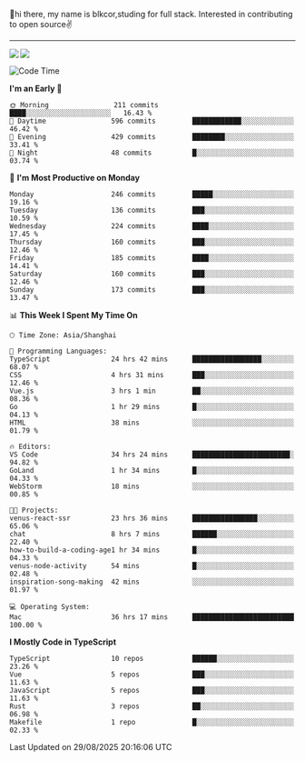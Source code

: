 👋hi there, my name is blkcor,studing for full stack.
Interested in contributing to open source✌️

<hr/>

![](https://github-readme-stats.vercel.app/api?username=blkcor)
<a href="https://github.com/blkcor/github-readme-stats">
    <img align="left" src="https://github-readme-stats.vercel.app/api/top-langs/?username=blkcor&hide=jupyter%20notebook,shaderlab,tex,c%23&langs_count=9" />
</a>


<!--START_SECTION:waka-->
![Code Time](http://img.shields.io/badge/Code%20Time-2%2C478%20hrs%2058%20mins-blue)

**I'm an Early 🐤** 

```text
🌞 Morning                211 commits         ████░░░░░░░░░░░░░░░░░░░░░   16.43 % 
🌆 Daytime                596 commits         ████████████░░░░░░░░░░░░░   46.42 % 
🌃 Evening                429 commits         ████████░░░░░░░░░░░░░░░░░   33.41 % 
🌙 Night                  48 commits          █░░░░░░░░░░░░░░░░░░░░░░░░   03.74 % 
```
📅 **I'm Most Productive on Monday** 

```text
Monday                   246 commits         █████░░░░░░░░░░░░░░░░░░░░   19.16 % 
Tuesday                  136 commits         ███░░░░░░░░░░░░░░░░░░░░░░   10.59 % 
Wednesday                224 commits         ████░░░░░░░░░░░░░░░░░░░░░   17.45 % 
Thursday                 160 commits         ███░░░░░░░░░░░░░░░░░░░░░░   12.46 % 
Friday                   185 commits         ████░░░░░░░░░░░░░░░░░░░░░   14.41 % 
Saturday                 160 commits         ███░░░░░░░░░░░░░░░░░░░░░░   12.46 % 
Sunday                   173 commits         ███░░░░░░░░░░░░░░░░░░░░░░   13.47 % 
```


📊 **This Week I Spent My Time On** 

```text
🕑︎ Time Zone: Asia/Shanghai

💬 Programming Languages: 
TypeScript               24 hrs 42 mins      █████████████████░░░░░░░░   68.07 % 
CSS                      4 hrs 31 mins       ███░░░░░░░░░░░░░░░░░░░░░░   12.46 % 
Vue.js                   3 hrs 1 min         ██░░░░░░░░░░░░░░░░░░░░░░░   08.36 % 
Go                       1 hr 29 mins        █░░░░░░░░░░░░░░░░░░░░░░░░   04.13 % 
HTML                     38 mins             ░░░░░░░░░░░░░░░░░░░░░░░░░   01.79 % 

🔥 Editors: 
VS Code                  34 hrs 24 mins      ████████████████████████░   94.82 % 
GoLand                   1 hr 34 mins        █░░░░░░░░░░░░░░░░░░░░░░░░   04.33 % 
WebStorm                 18 mins             ░░░░░░░░░░░░░░░░░░░░░░░░░   00.85 % 

🐱‍💻 Projects: 
venus-react-ssr          23 hrs 36 mins      ████████████████░░░░░░░░░   65.06 % 
chat                     8 hrs 7 mins        ██████░░░░░░░░░░░░░░░░░░░   22.40 % 
how-to-build-a-coding-age1 hr 34 mins        █░░░░░░░░░░░░░░░░░░░░░░░░   04.33 % 
venus-node-activity      54 mins             █░░░░░░░░░░░░░░░░░░░░░░░░   02.48 % 
inspiration-song-making  42 mins             ░░░░░░░░░░░░░░░░░░░░░░░░░   01.97 % 

💻 Operating System: 
Mac                      36 hrs 17 mins      █████████████████████████   100.00 % 
```

**I Mostly Code in TypeScript** 

```text
TypeScript               10 repos            ██████░░░░░░░░░░░░░░░░░░░   23.26 % 
Vue                      5 repos             ███░░░░░░░░░░░░░░░░░░░░░░   11.63 % 
JavaScript               5 repos             ███░░░░░░░░░░░░░░░░░░░░░░   11.63 % 
Rust                     3 repos             ██░░░░░░░░░░░░░░░░░░░░░░░   06.98 % 
Makefile                 1 repo              █░░░░░░░░░░░░░░░░░░░░░░░░   02.33 % 
```




 Last Updated on 29/08/2025 20:16:06 UTC
<!--END_SECTION:waka-->



